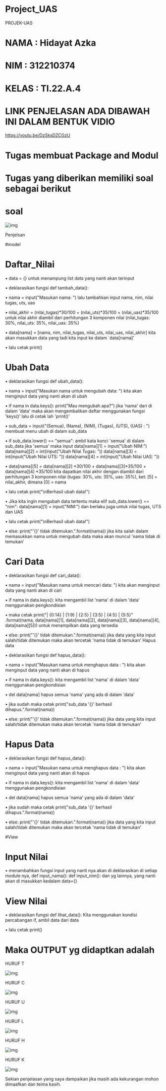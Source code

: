 # Project_UAS
PROJEK-UAS
# NAMA  : Hidayat Azka
# NIM   : 312210374
# KELAS : TI.22.A.4
# LINK PENJELASAN ADA DIBAWAH INI DALAM BENTUK VIDIO
https://youtu.be/DzSksDZCGzU 

# Tugas membuat Package and Modul
# Tugas yang diberikan memiliki soal sebagai berikut

# soal
![img](gambar/soal.png)

Penjelsan

#model

# Daftar_Nilai
• data = {} untuk menampung list data yang nanti akan terinput

• deklarasikan fungsi def tambah_data():

• nama = input("Masukan nama: ") lalu tambahkan input nama, nim, nilai tugas, uts, uas

• nilai_akhir = (nilai_tugas)*30/100 + (nilai_uts)*35/100 + (nilai_uas)*35/100 untuk nilai akhir diambil dari perhitungan 3 komponen nilai (nilai_tugas: 30%, nilai_uts: 35%, nilai_uas: 35%)

• data[nama] = [nama, nim, nilai_tugas, nilai_uts, nilai_uas, nilai_akhir] kita akan masukkan data yang tadi kita input ke dalam `data[nama]'

• lalu cetak print()

# Ubah Data
• deklarasikan fungsi def ubah_data():

• nama = input("Masukan nama untuk mengubah data: ") kita akan menginput data yang nanti akan di ubah

• if nama in data.keys(): print("Mau mengubah apa?") jika 'nama' dari di dalam 'data' maka akan mengembalikan daftar menggunakan fungsi 'keys()' lalu di cetak lah 'print()'

• sub_data = input("(Semua), (Nama), (NIM), (Tugas), (UTS), (UAS) : ") membuat menu ubah di dalam sub_data

• if sub_data.lower() == "semua": ambil kata kunci 'semua' di dalam sub_data jika 'semua' maka input data[nama][1] = input("Ubah NIM:") data[nama][2] = int(input("Ubah Nilai Tugas: ")) data[nama][3] = int(input("Ubah Nilai UTS: ")) data[nama][4] = int(input("Ubah Nilai UAS: "))

• data[nama][5] = data[nama][2] *30/100 + data[nama][3]*35/100 + data[nama][4] *35/100 kita dapatkan nilai akhir dengan diambil dari perhitungan 3 komponen nilai (tugas: 30%, uts: 35%, uas: 35%), ket: [5] = nilai_akhir, dimana [0] = nama

• lalu cetak print("\nBerhasil ubah data!")

• Jika kita ingin mengubah data tertentu maka elif sub_data.lower() == "nim": data[nama][1] = input("NIM:") dan berlaku juga untuk nilai tugas, UTS dan UAS

• lalu cetak print("\nBerhasil ubah data!")

• else: print("'{}' tidak ditemukan.".format(nama)) jika kita salah dalam memasukkan nama untuk mengubah data maka akan muncul 'nama tidak di temukan'

# Cari Data
• deklarasikan fungsi def cari_data():

• nama = input("Masukan nama untuk mencari data: ") kita akan menginput data yang nanti akan di cari

• if nama in data.keys(): kita mengambil list 'nama' di dalam 'data' menggunakan pengkondisian

• maka cetak print("| {0:14} | {1:9} | {2:5} | {3:5} | {4:5} | {5:5}" .format(nama, data[nama][1], data[nama][2], data[nama][3], data[nama][4], data[nama][5])) untuk menampilkan data yang tersedia

• else: print("'{}' tidak ditemukan.".format(nama)) jika data yang kita input salah/tidak ditemukan maka akan tercetak 'nama tidak di temukan' Hapus data

• deklarasikan fungsi def hapus_data():

• nama = input("Masukan nama untuk menghapus data : ") kita akan menginput data yang nanti akan di hapus

• if nama in data.keys(): kita mengambil list 'nama' di dalam 'data' menggunakan pengkondisian

• del data[nama] hapus semua 'nama' yang ada di dalam 'data'

• jika sudah maka cetak print("sub_data '{}' berhasil dihapus.".format(nama))

• else: print("'{}' tidak ditemukan.".format(nama)) jika data yang kita input salah/tidak ditemukan maka akan tercetak 'nama tidak di temukan'

# Hapus Data
• deklarasikan fungsi def hapus_data():

• nama = input("Masukan nama untuk menghapus data : ") kita akan menginput data yang nanti akan di hapus

• if nama in data.keys(): kita mengambil list 'nama' di dalam 'data' menggunakan pengkondisian

• del data[nama] hapus semua 'nama' yang ada di dalam 'data'

• jika sudah maka cetak print("sub_data '{}' berhasil dihapus.".format(nama))

• else: print("'{}' tidak ditemukan.".format(nama)) jika data yang kita input salah/tidak ditemukan maka akan tercetak 'nama tidak di temukan'

#View

# Input Nilai
• menambahkan fungsi input yang nanti nya akan di deklarasikan di setiap module nya, def input_nama(): def input_nim(): dan yg lainnya, yang nanti akan di masukkan kedalam data={}

# View Nilai
• deklarasikan fungsi def lihat_data(): Kita menggunakan kondisi percabangan if, ambil data dari data

• lalu cetak print()

# Maka OUTPUT yg didaptkan adalah

HURUF T

![img](gambar/t.png)

HURUF C

![img](gambar/c.png)

HURUF U

![img](gambar/u.png)

HURUF L

![img](gambar/l.png)

HURUF H

![img](gambar/h.png)

HURUF K

![img](gambar/k.png)


Sekian penjelasan yang saya dampaikan jika masih ada kekurangan mohon dimaafkan dan teima kasih.
